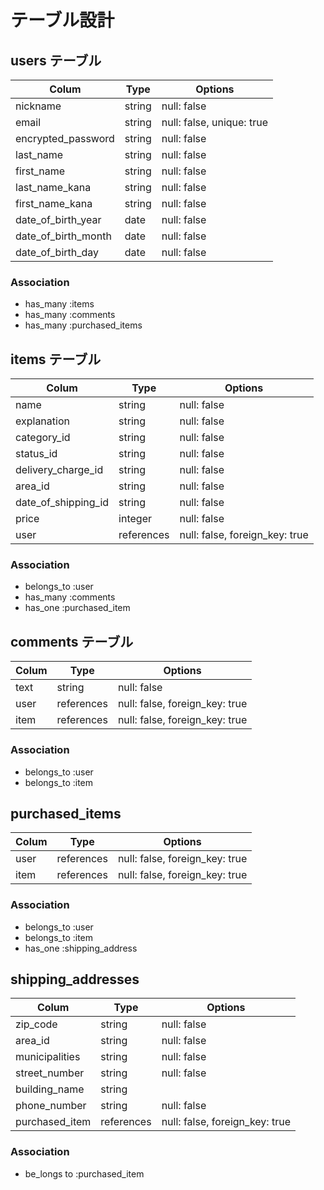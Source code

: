 # テーブル設計

## users テーブル

| Colum               | Type    | Options                   |
| ------------------- | ------- | ------------------------- |
| nickname            | string  | null: false               |
| email               | string  | null: false, unique: true |
| encrypted_password  | string  | null: false               |
| last_name           | string  | null: false               |
| first_name          | string  | null: false               |
| last_name_kana      | string  | null: false               |
| first_name_kana     | string  | null: false               |
| date_of_birth_year  | date    | null: false               |
| date_of_birth_month | date    | null: false               |
| date_of_birth_day   | date    | null: false               |

### Association

- has_many :items
- has_many :comments
- has_many :purchased_items

## items テーブル
| Colum               | Type       | Options                        |
| ------------------- | ---------- | ------------------------------ |
| name                | string     | null: false                    |
| explanation         | string     | null: false                    |
| category_id         | string     | null: false                    |
| status_id           | string     | null: false                    |
| delivery_charge_id  | string     | null: false                    |
| area_id             | string     | null: false                    |
| date_of_shipping_id | string     | null: false                    |
| price               | integer    | null: false                    |
| user                | references | null: false, foreign_key: true |

### Association

- belongs_to :user
- has_many :comments
- has_one :purchased_item

## comments テーブル
| Colum | Type       | Options                        |
| ----- | ---------- | ------------------------------ |
| text  | string     | null: false                    |
| user  | references | null: false, foreign_key: true |
| item  | references | null: false, foreign_key: true |

### Association
- belongs_to :user
- belongs_to :item

## purchased_items
| Colum | Type       | Options                        |
| ----- | ---------- | ------------------------------ |
| user  | references | null: false, foreign_key: true |
| item  | references | null: false, foreign_key: true |

### Association
- belongs_to :user
- belongs_to :item
- has_one :shipping_address

## shipping_addresses
| Colum          | Type       | Options                        |
| -------------- | ---------- | ------------------------------ |
| zip_code       | string     | null: false                    |
| area_id        | string     | null: false                    |
| municipalities | string     | null: false                    |
| street_number  | string     | null: false                    |
| building_name  | string     |                                |
| phone_number   | string     | null: false                    |
| purchased_item | references | null: false, foreign_key: true |

### Association
- be_longs to :purchased_item